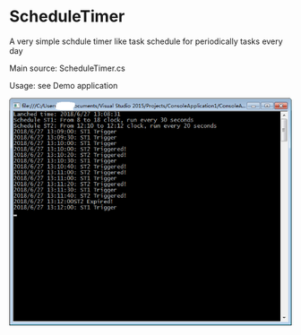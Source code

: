 # ScheduleTimer
A very simple schdule timer like task schedule for periodically tasks every day

Main source: ScheduleTimer.cs

Usage: see Demo application

![image](https://github.com/kingron/ScheduleTimer/blob/master/screencapture.png)
